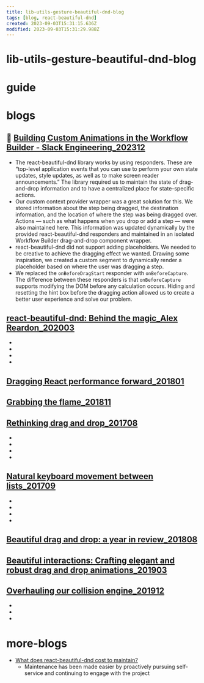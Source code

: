 ```yaml
---
title: lib-utils-gesture-beautiful-dnd-blog
tags: [blog, react-beautiful-dnd]
created: 2023-09-03T15:31:15.636Z
modified: 2023-09-03T15:31:29.988Z
---
```


# lib-utils-gesture-beautiful-dnd-blog

# guide

# blogs

## 🌰 [Building Custom Animations in the Workflow Builder - Slack Engineering_202312](https://slack.engineering/building-custom-animations-in-the-workflow-builder/)

- The react-beautiful-dnd library works by using responders. These are “top-level application events that you can use to perform your own state updates, style updates, as well as to make screen reader announcements.” The library required us to maintain the state of drag-and-drop information and to have a centralized place for state-specific actions.
- Our custom context provider wrapper was a great solution for this. We stored information about the step being dragged, the destination information, and the location of where the step was being dragged over. Actions — such as what happens when you drop or add a step — were also maintained here. This information was updated dynamically by the provided react-beautiful-dnd responders and maintained in an isolated Workflow Builder drag-and-drop component wrapper.
- react-beautiful-dnd did not support adding placeholders.  We needed to be creative to achieve the dragging effect we wanted. Drawing some inspiration, we created a custom segment to dynamically render a placeholder based on where the user was dragging a step.
- We replaced the `onBeforeDragStart` responder with `onBeforeCapture`. The difference between these responders is that `onBeforeCapture` supports modifying the DOM before any calculation occurs. Hiding and resetting the hint box before the dragging action allowed us to create a better user experience and solve our problem.

## [react-beautiful-dnd: Behind the magic_Alex Reardon_202003](https://www.youtube.com/watch?v=Kz50msV-zq0)

- 
- 
- 
- 

## [Dragging React performance forward_201801](https://medium.com/@alexandereardon/dragging-react-performance-forward-688b30d40a33)

## [Grabbing the flame_201811](https://medium.com/@alexandereardon/grabbing-the-flame-290c794fe852)

## [Rethinking drag and drop_201708](https://medium.com/@alexandereardon/rethinking-drag-and-drop-d9f5770b4e6b)

- 
- 
- 
- 

## [Natural keyboard movement between lists_201709](https://medium.com/@alexandereardon/friction-gravity-and-collisions-3adac3a94e19)

- 
- 
- 
- 

## [Beautiful drag and drop: a year in review_201808](https://medium.com/@alexandereardon/beautiful-drag-and-drop-a-year-in-review-1febc3fac7ce)

## [Beautiful interactions: Crafting elegant and robust drag and drop animations_201903](https://medium.com/@alexandereardon/beautiful-interactions-8f67502ccf73)

## [Overhauling our collision engine_201912](https://dev.to/alexandereardon/overhauling-our-collision-engine-962)

- 
- 
- 

# more-blogs
- [What does react-beautiful-dnd cost to maintain?](https://dev.to/alexandereardon/what-does-react-beautiful-dnd-cost-to-maintain-52e8)
  - Maintenance has been made easier by proactively pursuing self-service and continuing to engage with the project
